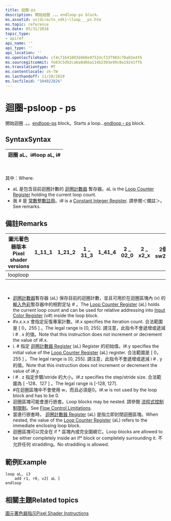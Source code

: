 ```yaml
---
title: 迴圈-ps
description: 開始迴圈 .。。endloop-ps block。
ms.assetid: vs|directx_sdk|~\loop___ps.htm
ms.topic: reference
ms.date: 05/31/2018
topic_type:
- apiref
api_name: ''
api_type: ''
api_location: ''
ms.openlocfilehash: cf4c71641003d460e9752dcf33f983c70a82e4f6
ms.sourcegitcommit: fe03c5d92ca6a0d66a114b2303e99c0a19241ffb
ms.translationtype: MT
ms.contentlocale: zh-TW
ms.lasthandoff: 11/20/2019
ms.locfileid: "104022826"
---
```

# <a name="loop---ps"></a><span data-ttu-id="e000d-103">迴圈-ps</span><span class="sxs-lookup"><span data-stu-id="e000d-103">loop - ps</span></span>

<span data-ttu-id="e000d-104">開始迴圈 .。。[endloop-ps](endloop---ps.md) block。</span><span class="sxs-lookup"><span data-stu-id="e000d-104">Starts a loop...[endloop - ps](endloop---ps.md) block.</span></span>

## <a name="syntax"></a><span data-ttu-id="e000d-105">Syntax</span><span class="sxs-lookup"><span data-stu-id="e000d-105">Syntax</span></span>



| <span data-ttu-id="e000d-106">迴圈 aL、i\#</span><span class="sxs-lookup"><span data-stu-id="e000d-106">loop aL, i\#</span></span> |
|--------------|



 

<span data-ttu-id="e000d-107">其中：</span><span class="sxs-lookup"><span data-stu-id="e000d-107">Where:</span></span>

-   <span data-ttu-id="e000d-108">aL 是包含目前迴圈計數的 [迴圈計數器](dx9-graphics-reference-asm-ps-registers-loop-counter.md) 暫存器。</span><span class="sxs-lookup"><span data-stu-id="e000d-108">aL is the [Loop Counter Register](dx9-graphics-reference-asm-ps-registers-loop-counter.md) holding the current loop count.</span></span>
-   <span data-ttu-id="e000d-109">我 \# 是 [常數整數註冊](dx9-graphics-reference-asm-ps-registers-constant-integer.md)。</span><span class="sxs-lookup"><span data-stu-id="e000d-109">i\# is a [Constant Integer Register](dx9-graphics-reference-asm-ps-registers-constant-integer.md).</span></span> <span data-ttu-id="e000d-110">請參閱＜備註＞。</span><span class="sxs-lookup"><span data-stu-id="e000d-110">See remarks.</span></span>

## <a name="remarks"></a><span data-ttu-id="e000d-111">備註</span><span class="sxs-lookup"><span data-stu-id="e000d-111">Remarks</span></span>



| <span data-ttu-id="e000d-112">圖元著色器版本</span><span class="sxs-lookup"><span data-stu-id="e000d-112">Pixel shader versions</span></span> | <span data-ttu-id="e000d-113">1\_1</span><span class="sxs-lookup"><span data-stu-id="e000d-113">1\_1</span></span> | <span data-ttu-id="e000d-114">1\_2</span><span class="sxs-lookup"><span data-stu-id="e000d-114">1\_2</span></span> | <span data-ttu-id="e000d-115">1 \_ 3</span><span class="sxs-lookup"><span data-stu-id="e000d-115">1\_3</span></span> | <span data-ttu-id="e000d-116">1\_4</span><span class="sxs-lookup"><span data-stu-id="e000d-116">1\_4</span></span> | <span data-ttu-id="e000d-117">2 \_ 0</span><span class="sxs-lookup"><span data-stu-id="e000d-117">2\_0</span></span> | <span data-ttu-id="e000d-118">2 \_ x</span><span class="sxs-lookup"><span data-stu-id="e000d-118">2\_x</span></span> | <span data-ttu-id="e000d-119">2個 \_ sw</span><span class="sxs-lookup"><span data-stu-id="e000d-119">2\_sw</span></span> | <span data-ttu-id="e000d-120">3 \_ 0</span><span class="sxs-lookup"><span data-stu-id="e000d-120">3\_0</span></span> | <span data-ttu-id="e000d-121">3個 \_ sw</span><span class="sxs-lookup"><span data-stu-id="e000d-121">3\_sw</span></span> |
|-----------------------|------|------|------|------|------|------|-------|------|-------|
| <span data-ttu-id="e000d-122">loop</span><span class="sxs-lookup"><span data-stu-id="e000d-122">loop</span></span>                  |      |      |      |      |      |      |       | <span data-ttu-id="e000d-123">x</span><span class="sxs-lookup"><span data-stu-id="e000d-123">x</span></span>    | <span data-ttu-id="e000d-124">x</span><span class="sxs-lookup"><span data-stu-id="e000d-124">x</span></span>     |



 

-   <span data-ttu-id="e000d-125">[迴圈計數器](dx9-graphics-reference-asm-ps-registers-loop-counter.md)暫存器 (aL) 保存目前的迴圈計數，並且可用於在迴圈區塊內 (v) 的[輸入色彩](dx9-graphics-reference-asm-ps-registers-input-color.md)暫存器中的相對定址 \# 。</span><span class="sxs-lookup"><span data-stu-id="e000d-125">The [Loop Counter Register](dx9-graphics-reference-asm-ps-registers-loop-counter.md) (aL) holds the current loop count and can be used for relative addressing into [Input Color Register](dx9-graphics-reference-asm-ps-registers-input-color.md) (v\#) inside the loop block.</span></span>
-   <span data-ttu-id="e000d-126">\#x.x.x.x 會指定反復專案計數。</span><span class="sxs-lookup"><span data-stu-id="e000d-126">i\#.x specifies the iteration count.</span></span> <span data-ttu-id="e000d-127">合法範圍是 \[ 0，255 \] 。</span><span class="sxs-lookup"><span data-stu-id="e000d-127">The legal range is \[0, 255\].</span></span> <span data-ttu-id="e000d-128">請注意，此指令不會遞增或遞減 i \# . x 的值。</span><span class="sxs-lookup"><span data-stu-id="e000d-128">Note that this instruction does not increment or decrement the value of i\#.x.</span></span>
-   <span data-ttu-id="e000d-129">i. \# 指定 [迴圈計數器 Register](dx9-graphics-reference-asm-ps-registers-loop-counter.md) (aL) Register 的初始值。</span><span class="sxs-lookup"><span data-stu-id="e000d-129">i\#.y specifies the initial value of the [Loop Counter Register](dx9-graphics-reference-asm-ps-registers-loop-counter.md) (aL) register.</span></span> <span data-ttu-id="e000d-130">合法範圍是 \[ 0，255 \] 。</span><span class="sxs-lookup"><span data-stu-id="e000d-130">The legal range is \[0, 255\].</span></span> <span data-ttu-id="e000d-131">請注意，此指令不會遞增或遞減 i \# . y 的值。</span><span class="sxs-lookup"><span data-stu-id="e000d-131">Note that this instruction does not increment or decrement the value of i\#.y.</span></span>
-   <span data-ttu-id="e000d-132">i \# . z 指定步驟/stride 的大小。</span><span class="sxs-lookup"><span data-stu-id="e000d-132">i\#.z specifies the step/stride size.</span></span> <span data-ttu-id="e000d-133">合法範圍為 \[ -128、127 \] 。</span><span class="sxs-lookup"><span data-stu-id="e000d-133">The legal range is \[-128, 127\].</span></span>
-   <span data-ttu-id="e000d-134">\#在迴圈區塊中不會使用 w，而且必須是0。</span><span class="sxs-lookup"><span data-stu-id="e000d-134">i\#.w is not used by the loop block and has to be 0.</span></span>
-   <span data-ttu-id="e000d-135">迴圈區塊可能會進行嵌套。</span><span class="sxs-lookup"><span data-stu-id="e000d-135">Loop blocks may be nested.</span></span> <span data-ttu-id="e000d-136">請參閱 [流程式控制制限制](dx9-graphics-reference-asm-ps-instructions-flow-control.md)。</span><span class="sxs-lookup"><span data-stu-id="e000d-136">See [Flow Control Limitations](dx9-graphics-reference-asm-ps-instructions-flow-control.md).</span></span>
-   <span data-ttu-id="e000d-137">當進行嵌套時， [迴圈計數器 Register](dx9-graphics-reference-asm-ps-registers-loop-counter.md) (aL) 是指立即封閉迴圈區塊。</span><span class="sxs-lookup"><span data-stu-id="e000d-137">When nested, the value of the [Loop Counter Register](dx9-graphics-reference-asm-ps-registers-loop-counter.md) (aL) refers to the immediate enclosing loop block.</span></span>
-   <span data-ttu-id="e000d-138">迴圈區塊可以完全在 if \* 區塊內或完全圍繞它。</span><span class="sxs-lookup"><span data-stu-id="e000d-138">Loop blocks are allowed to be either completely inside an if\* block or completely surrounding it.</span></span> <span data-ttu-id="e000d-139">不允許任何 straddling。</span><span class="sxs-lookup"><span data-stu-id="e000d-139">No straddling is allowed.</span></span>

## <a name="example"></a><span data-ttu-id="e000d-140">範例</span><span class="sxs-lookup"><span data-stu-id="e000d-140">Example</span></span>


```
loop aL, i3
    add r1, r0, v2[ aL ]
endloop
```



## <a name="related-topics"></a><span data-ttu-id="e000d-141">相關主題</span><span class="sxs-lookup"><span data-stu-id="e000d-141">Related topics</span></span>

<dl> <dt>

[<span data-ttu-id="e000d-142">圖元著色器指示</span><span class="sxs-lookup"><span data-stu-id="e000d-142">Pixel Shader Instructions</span></span>](dx9-graphics-reference-asm-ps-instructions.md)
</dt> </dl>

 

 




